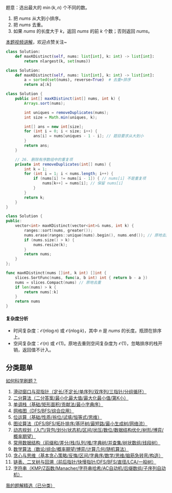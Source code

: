 题意：选出最大的 $\min(k,n)$ 个不同的数。

1. 把 $\textit{nums}$ 从大到小排序。
2. 把 $\textit{nums}$ 去重。
3. 如果 $\textit{nums}$ 的长度大于 $k$，返回 $\textit{nums}$ 的前 $k$ 个数；否则返回 $\textit{nums}$。

[本题视频讲解](https://www.bilibili.com/video/BV1TBpczdE8P/?t=1m30s)，欢迎点赞关注~

```py [sol-Python3]
class Solution:
    def maxKDistinct(self, nums: list[int], k: int) -> list[int]:
        return nlargest(k, set(nums))
```

```py [sol-Python3 写法二]
class Solution:
    def maxKDistinct(self, nums: list[int], k: int) -> list[int]:
        a = sorted(set(nums), reverse=True)  # 去重+排序
        return a[:k]
```

```java [sol-Java]
class Solution {
    public int[] maxKDistinct(int[] nums, int k) {
        Arrays.sort(nums);

        int uniques = removeDuplicates(nums);
        int size = Math.min(uniques, k);

        int[] ans = new int[size];
        for (int i = 0; i < size; i++) {
            ans[i] = nums[uniques - 1 - i]; // 题目要求从大到小
        }
        return ans;
    }

    // 26. 删除有序数组中的重复项
    private int removeDuplicates(int[] nums) {
        int k = 1;
        for (int i = 1; i < nums.length; i++) {
            if (nums[i] != nums[i - 1]) { // nums[i] 不是重复项
                nums[k++] = nums[i]; // 保留 nums[i]
            }
        }
        return k;
    }
}
```

```cpp [sol-C++]
class Solution {
public:
    vector<int> maxKDistinct(vector<int>& nums, int k) {
        ranges::sort(nums, greater());
        nums.erase(ranges::unique(nums).begin(), nums.end()); // 原地去重
        if (nums.size() > k) {
            nums.resize(k);
        }
        return nums;
    }
};
```

```go [sol-Go]
func maxKDistinct(nums []int, k int) []int {
	slices.SortFunc(nums, func(a, b int) int { return b - a })
	nums = slices.Compact(nums) // 原地去重
	if len(nums) > k {
		return nums[:k]
	}
	return nums
}
```

#### 复杂度分析

- 时间复杂度：$\mathcal{O}(n\log n)$ 或 $\mathcal{O}(n\log k)$，其中 $n$ 是 $\textit{nums}$ 的长度。瓶颈在排序上。
- 空间复杂度：$\mathcal{O}(n)$ 或 $\mathcal{O}(1)$。原地去重则空间复杂度为 $\mathcal{O}(1)$，忽略排序的栈开销，返回值不计入。

## 分类题单

[如何科学刷题？](https://leetcode.cn/circle/discuss/RvFUtj/)

1. [滑动窗口与双指针（定长/不定长/单序列/双序列/三指针/分组循环）](https://leetcode.cn/circle/discuss/0viNMK/)
2. [二分算法（二分答案/最小化最大值/最大化最小值/第K小）](https://leetcode.cn/circle/discuss/SqopEo/)
3. [单调栈（基础/矩形面积/贡献法/最小字典序）](https://leetcode.cn/circle/discuss/9oZFK9/)
4. [网格图（DFS/BFS/综合应用）](https://leetcode.cn/circle/discuss/YiXPXW/)
5. [位运算（基础/性质/拆位/试填/恒等式/思维）](https://leetcode.cn/circle/discuss/dHn9Vk/)
6. [图论算法（DFS/BFS/拓扑排序/基环树/最短路/最小生成树/网络流）](https://leetcode.cn/circle/discuss/01LUak/)
7. [动态规划（入门/背包/划分/状态机/区间/状压/数位/数据结构优化/树形/博弈/概率期望）](https://leetcode.cn/circle/discuss/tXLS3i/)
8. [常用数据结构（前缀和/差分/栈/队列/堆/字典树/并查集/树状数组/线段树）](https://leetcode.cn/circle/discuss/mOr1u6/)
9. [数学算法（数论/组合/概率期望/博弈/计算几何/随机算法）](https://leetcode.cn/circle/discuss/IYT3ss/)
10. [贪心与思维（基本贪心策略/反悔/区间/字典序/数学/思维/脑筋急转弯/构造）](https://leetcode.cn/circle/discuss/g6KTKL/)
11. [链表、二叉树与回溯（前后指针/快慢指针/DFS/BFS/直径/LCA/一般树）](https://leetcode.cn/circle/discuss/K0n2gO/)
12. [字符串（KMP/Z函数/Manacher/字符串哈希/AC自动机/后缀数组/子序列自动机）](https://leetcode.cn/circle/discuss/SJFwQI/)

[我的题解精选（已分类）](https://github.com/EndlessCheng/codeforces-go/blob/master/leetcode/SOLUTIONS.md)
